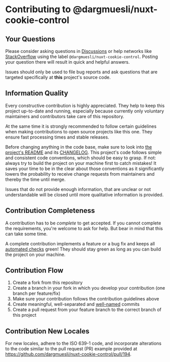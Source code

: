 # Contributing to @dargmuesli/nuxt-cookie-control

## Your Questions
Please consider asking questions in [Discussions](https://github.com/dargmuesli/nuxt-cookie-control/discussions) or help networks like [StackOverflow](https://stackoverflow.com/questions/tagged/spotify-web-api-java) using the label `@dargmuesli/nuxt-cookie-control`.
Posting your question there will result in quick and helpful answers.

Issues should only be used to file bug reports and ask questions that are targeted specifically at **this** project's source code.

## Information Quality
Every constructive contribution is highly appreciated.
They help to keep this project up-to-date and running, especially because currently only voluntary maintainers and contributors take care of this repository.

At the same time it is strongly recommended to follow certain guidelines when making contributions to open source projects like this one.
They ensure fast processing times and stable releases.

Before changing anything in the code base, make sure to look into [the project's README](https://github.com/dargmuesli/nuxt-cookie-control/blob/master/README.md) and its [CHANGELOG](https://github.com/dargmuesli/nuxt-cookie-control/blob/master/CHANGELOG.md).
This project's code follows simple and consistent code conventions, which should be easy to grasp.
If not: always try to build the project on your machine first to catch mistakes!
It saves your time to be in the clear about those conventions as it significantly lowers the probability to receive change requests from maintainers and thereby the time until merge.

Issues that do not provide enough information, that are unclear or not understandable will be closed until more qualitative information is provided.

## Contribution Completeness
A contribution has to be *complete* to get accepted.
If you cannot complete the requirements, you're welcome to ask for help.
But bear in mind that this can take some time.

A complete contribution implements a feature or a bug fix and keeps all [automated checks](https://github.com/dargmuesli/nuxt-cookie-control/actions) green! They should stay green as long as you can build the project on your machine.

## Contribution Flow
1. Create a fork from this repository
1. Create a branch in your fork in which you develop your contribution (one branch per feature/fix)
1. Make sure your contribution follows the contribution guidelines above
1. Create meaningful, well-separated and [well-named](https://commitlint.io/) commits
1. Create a pull request from your feature branch to the correct branch of this project

## Contribution New Locales
For new locales, adhere to the ISO 639-1 code, and incorporate alterations to the code similar to the pull request (PR) example provided at https://github.com/dargmuesli/nuxt-cookie-control/pull/194.